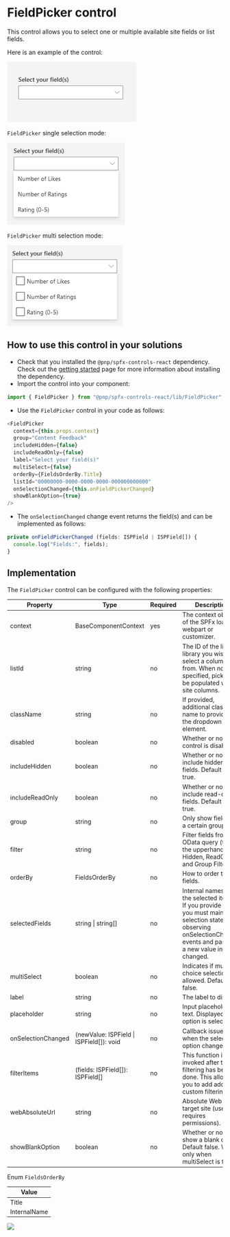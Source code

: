 # FieldPicker control

This control allows you to select one or multiple available site fields or list fields.

Here is an example of the control:

![FieldPicker initial](../assets/FieldPicker-initial.png)

`FieldPicker` single selection mode:

![FieldPicker single selection](../assets/FieldPicker-single.png)

`FieldPicker` multi selection mode:

![FieldPicker multi selection](../assets/FieldPicker-multi.png)

## How to use this control in your solutions

- Check that you installed the `@pnp/spfx-controls-react` dependency. Check out the [getting started](../../#getting-started) page for more information about installing the dependency.
- Import the control into your component:

```TypeScript
import { FieldPicker } from "@pnp/spfx-controls-react/lib/FieldPicker";
```

- Use the `FieldPicker` control in your code as follows:

```TypeScript
<FieldPicker
  context={this.props.context}
  group="Content Feedback"
  includeHidden={false}
  includeReadOnly={false}
  label="Select your field(s)"
  multiSelect={false}
  orderBy={FieldsOrderBy.Title}
  listId="00000000-0000-0000-0000-000000000000"
  onSelectionChanged={this.onFieldPickerChanged}
  showBlankOption={true}
/>
```

- The `onSelectionChanged` change event returns the field(s) and can be implemented as follows:

```TypeScript
private onFieldPickerChanged (fields: ISPField | ISPField[]) {
  console.log("Fields:", fields);
}
```

## Implementation

The `FieldPicker` control can be configured with the following properties:

| Property | Type | Required | Description |
| --- | --- | --- | --- |
| context | BaseComponentContext | yes | The context object of the SPFx loaded webpart or customizer. |
| listId | string | no | The ID of the list or library you wish to select a column(s) from. When not specified, picker will be populated with site columns.|
| className | string | no | If provided, additional class name to provide on the dropdown element. |
disabled | boolean | no | Whether or not the control is disabled. |
includeHidden | boolean | no | Whether or not to include hidden fields. Default is true. |
includeReadOnly | boolean | no | Whether or not to include read-only fields. Default is true. |
group | string | no | Only show fields of a certain group. |
filter | string | no | Filter fields from OData query (takes the upperhand of Hidden, ReadOnly and Group Filters). |
orderBy | FieldsOrderBy | no | How to order the fields. |
selectedFields | string \| string[] | no | Internal names of the selected item(s). If you provide this, you must maintain selection state by observing onSelectionChanged events and passing a new value in when changed.
multiSelect | boolean | no | Indicates if multi-choice selections is allowed. Default to false. |
label | string | no | The label to display. |
placeholder | string | no | Input placeholder text. Displayed until option is selected. |
onSelectionChanged | (newValue: ISPField \| ISPField[]): void | no | Callback issued when the selected option changes. |
filterItems | (fields: ISPField[]): ISPField[] | no | This function is invoked after the filtering has been done. This allows you to add additional custom filtering.
webAbsoluteUrl | string | no | Absolute Web Url of target site (user requires permissions). |
showBlankOption | boolean | no | Whether or not to show a blank option. Default false. Works only when multiSelect is false. |

Enum `FieldsOrderBy`

| Value |
| ---- |
| Title |
| InternalName |

![](https://telemetry.sharepointpnp.com/sp-dev-fx-controls-react/wiki/controls/FieldPicker)
